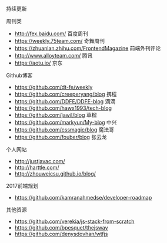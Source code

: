 持续更新

周刊类

- http://fex.baidu.com/ 百度周刊
- https://weekly.75team.com/ 奇舞周刊
- https://zhuanlan.zhihu.com/FrontendMagazine 前端外刊评论
- http://www.alloyteam.com/ 腾讯
- https://aotu.io/ 京东

Github博客

- https://github.com/dt-fe/weekly
- https://github.com/creeperyang/blog 携程
- https://github.com/DDFE/DDFE-blog 滴滴
- https://github.com/hawx1993/tech-blog
- https://github.com/jawil/blog 草榴
- https://github.com/markyun/My-blog 中兴
- https://github.com/cssmagic/blog 魔法哥
- https://github.com/fouber/blog 张云龙

个人网站

- http://justjavac.com/
- http://harttle.com/ 
- http://zhouweicsu.github.io/blog/

2017前端规划

- https://github.com/kamranahmedse/developer-roadmap

其他资源

- https://github.com/verekia/js-stack-from-scratch
- https://github.com/bpesquet/thejsway
- https://github.com/denysdovhan/wtfjs

